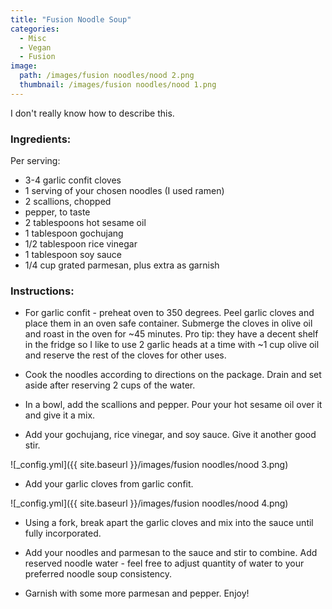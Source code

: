 ```yaml
---
title: "Fusion Noodle Soup"
categories:
  - Misc
  - Vegan
  - Fusion
image:
  path: /images/fusion noodles/nood 2.png
  thumbnail: /images/fusion noodles/nood 1.png
---
```


I don't really know how to describe this.

### Ingredients:

Per serving:

* 3-4 garlic confit cloves
* 1 serving of your chosen noodles (I used ramen)
* 2 scallions, chopped
* pepper, to taste
* 2 tablespoons hot sesame oil
* 1 tablespoon gochujang
* 1/2 tablespoon rice vinegar
* 1 tablespoon soy sauce
* 1/4 cup grated parmesan, plus extra as garnish


### Instructions:

* For garlic confit - preheat oven to 350 degrees. Peel garlic cloves and place them in an oven safe container. Submerge the cloves in olive oil and roast in the oven for ~45 minutes. Pro tip: they have a decent shelf in the fridge so I like to use 2 garlic heads at a time with ~1 cup olive oil and reserve the rest of the cloves for other uses.

* Cook the noodles according to directions on the package. Drain and set aside after reserving 2 cups of the water.

* In a bowl, add the scallions and pepper. Pour your hot sesame oil over it and give it a mix.

* Add your gochujang, rice vinegar, and soy sauce. Give it another good stir.

![_config.yml]({{ site.baseurl }}/images/fusion noodles/nood 3.png)

* Add your garlic cloves from garlic confit.

![_config.yml]({{ site.baseurl }}/images/fusion noodles/nood 4.png)

* Using a fork, break apart the garlic cloves and mix into the sauce until fully incorporated.

* Add your noodles and parmesan to the sauce and stir to combine. Add reserved noodle water - feel free to adjust quantity of water to your preferred noodle soup consistency.

* Garnish with some more parmesan and pepper. Enjoy!

